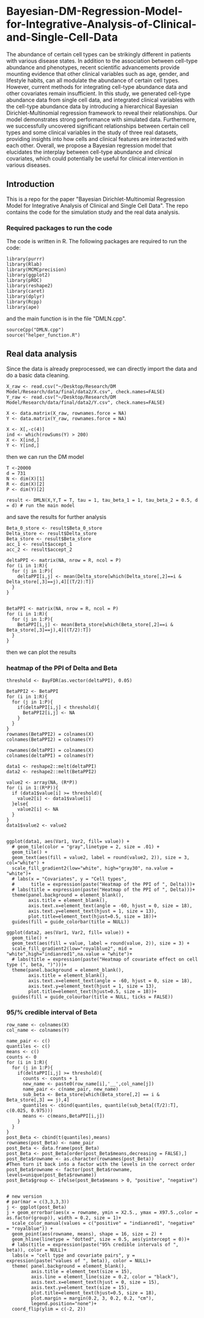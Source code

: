 # Bayesian-DM-Regression-Model-for-Integrative-Analysis-of-Clinical-and-Single-Cell-Data

The abundance of certain cell types can be strikingly different in patients with various disease states. In addition to the association between cell-type abundance and phenotypes, recent scientific advancements provide mounting evidence that other clinical variables such as age, gender, and lifestyle habits, can all modulate the abundance of certain cell types. However, current methods for integrating cell-type abundance data and other covariates remain insufficient. In this study, we generated cell-type abundance data from single cell data, and integrated clinical variables with the cell-type abundance data by introducing a hierarchical Bayesian Dirichlet-Multinomial regression framework to reveal their relationships. Our model demonstrates strong performance with simulated data. Furthermore, we successfully uncovered significant relationships between certain cell types and some clinical variables in the study of three real datasets, providing insights into how cells and clinical features are interacted with each other. Overall, we propose a Bayesian regression model that elucidates the interplay between cell-type abundance and clinical covariates, which could potentially be useful for clinical intervention in various diseases.

## Introduction
This is a repo for the paper "Bayesian Dirichlet-Multinomial Regression Model for Integrative Analysis of Clinical and Single Cell Data". The repo contains the code for the simulation study and the real data analysis. 
### Required packages to run the code
The code is written in R. The following packages are required to run the code:
```{r}
library(purrr)
library(Rlab)
library(MCMCprecision)
library(ggplot2)
library(pROC)
library(reshape2)
library(caret)
library(dplyr)
library(Rcpp)
library(ape)
```

and the main function is in the file "DMLN.cpp".
```{r}
sourceCpp("DMLN.cpp")
source("helper_function.R")
```

## Real data analysis
Since the data is already preprocessed, we can directly import the data and do a basic data cleaning.


```{r}
X_raw <- read.csv("~/Desktop/Research/DM Model/Research/data/final/data2/X.csv", check.names=FALSE)
Y_raw <- read.csv("~/Desktop/Research/DM Model/Research/data/final/data2/Y.csv", check.names=FALSE)

X <- data.matrix(X_raw, rownames.force = NA)
Y <- data.matrix(Y_raw, rownames.force = NA)

X <- X[,-c(4)]
ind <- which(rowSums(Y) > 200)
X <- X[ind,]
Y <- Y[ind,]

```

then we can run the DM model
```{r}
T <-20000
d = 731
N <- dim(X)[1]
R <- dim(X)[2]
P <- dim(Y)[2]

result <- DMLN(X,Y,T = T, tau = 1, tau_beta_1 = 1, tau_beta_2 = 0.5, d = d) # run the main model

```
and save the results for further analysis
```{r}
Beta_0_store <- result$Beta_0_store
Delta_store <- result$Delta_store
Beta_store <- result$Beta_store
acc_1 <- result$accept_1
acc_2 <- result$accept_2

deltaPPI <- matrix(NA, nrow = R, ncol = P)
for (i in 1:R){
  for (j in 1:P){
    deltaPPI[i,j] <- mean(Delta_store[which(Delta_store[,2]==i & Delta_store[,3]==j),4][(T/2):T])
  }
}


BetaPPI <- matrix(NA, nrow = R, ncol = P)
for (i in 1:R){
  for (j in 1:P){
    BetaPPI[i,j] <- mean(Beta_store[which(Beta_store[,2]==i & Beta_store[,3]==j),4][(T/2):T])
  }
}
```

then we can plot the results
### heatmap of the PPI of Delta and Beta

```{r}
threshold <- BayFDR(as.vector(deltaPPI), 0.05)

BetaPPI2 <- BetaPPI
for (i in 1:R){
  for (j in 1:P){
    if(deltaPPI[i,j] < threshold){
      BetaPPI2[i,j] <- NA
    }
  }
}
rownames(BetaPPI2) = colnames(X)
colnames(BetaPPI2) = colnames(Y)

rownames(deltaPPI) = colnames(X)
colnames(deltaPPI) = colnames(Y) 

data1 <- reshape2::melt(deltaPPI)
data2 <- reshape2::melt(BetaPPI2)

value2 <- array(NA, (R*P))
for (i in 1:(R*P)){
  if (data1$value[i] >= threshold){
    value2[i] <- data1$value[i]
  }else{
    value2[i] <- NA
  }
}
data1$value2 <- value2


ggplot(data1, aes(Var1, Var2, fill= value)) + 
  # geom_tile(color = "gray",linetype = 2, size = .01) +
  geom_tile() +
  geom_text(aes(fill = value2, label = round(value2, 2)), size = 3, col="white") +
  scale_fill_gradient2(low="white", high="gray30", na.value = "white")+
  # labs(x = "Covariates", y = "Cell types",
  #      title = expression(paste("Heatmap of the PPI of ", Delta)))+
  # labs(title = expression(paste("Heatmap of the PPI of ", Delta)))+
  theme(panel.background = element_blank(),
        axis.title = element_blank(),
        axis.text.x=element_text(angle = -60, hjust = 0, size = 18), 
        axis.text.y=element_text(hjust = 1, size = 13), 
        plot.title=element_text(hjust=0.5, size = 18))+
  guides(fill = guide_colorbar(title = NULL))

ggplot(data2, aes(Var1, Var2, fill= value)) + 
  geom_tile() +
  geom_text(aes(fill = value, label = round(value, 2)), size = 3) +
  scale_fill_gradient2(low="royalblue2", mid = "white",high="indianred1",na.value = "white")+
  # labs(title = expression(paste("Heatmap of covariate effect on cell type (", beta, ")")))+
  theme(panel.background = element_blank(),
        axis.title = element_blank(),
        axis.text.x=element_text(angle = -60, hjust = 0, size = 18), 
        axis.text.y=element_text(hjust = 1, size = 13), 
        plot.title=element_text(hjust=0.5, size = 18))+
  guides(fill = guide_colourbar(title = NULL, ticks = FALSE))

```
### 95/% credible interval of Beta
```{r}
row_name <- colnames(X)
col_name <- colnames(Y)

name_pair <- c()
quantiles <- c()
means <- c()
counts <- 0
for (i in 1:R){
  for (j in 1:P){
    if(deltaPPI[i,j] >= threshold){
      counts <- counts + 1
      new_name <- paste0(row_name[i],'__',col_name[j])
      name_pair <- c(name_pair, new_name)
      sub_beta <- Beta_store[which(Beta_store[,2] == i & Beta_store[,3] == j),4]
      quantiles <- cbind(quantiles, quantile(sub_beta[(T/2):T], c(0.025, 0.975)))
      means <- c(means,BetaPPI[i,j])
    }
  }
}
post_Beta <- cbind(t(quantiles),means)
rownames(post_Beta) <- name_pair
post_Beta <- data.frame(post_Beta)
post_Beta <- post_Beta[order(post_Beta$means,decreasing = FALSE),]
post_Beta$rowname <- as.character(rownames(post_Beta))
#Then turn it back into a factor with the levels in the correct order
post_Beta$rowname <- factor(post_Beta$rowname, levels=unique(post_Beta$rowname))
post_Beta$group <- ifelse(post_Beta$means > 0, "positive", "negative")


# new version
# par(mar = c(3,3,3,3))
j <- ggplot(post_Beta)
j + geom_errorbar(aes(x = rowname, ymin = X2.5., ymax = X97.5.,color = as.factor(group)), width = 0.2, size = 1)+
  scale_color_manual(values = c("positive" = "indianred1", "negative" = "royalblue")) +
  geom_point(aes(rowname, means), shape = 16, size = 2) +
  geom_hline(linetype = "dotted", size = 0.5, aes(yintercept = 0))+
  # labs(title = expression(paste("95% credible intervals of ", beta)), color = NULL)+
  labs(x = "cell type and covariate pairs", y = expression(paste("values of ", beta)), color = NULL)+
  theme( panel.background = element_blank(),
         axis.title = element_text(size = 15),
         axis.line = element_line(size = 0.2, color = "black"),
         axis.text.x=element_text(hjust = 0, size = 15), 
         axis.text.y=element_text(size = 15), 
         plot.title=element_text(hjust=0.5, size = 18),
         plot.margin = margin(0.2, 3, 0.2, 0.2, "cm"),
         legend.position="none")+
  coord_flip(ylim = c(-2, 2))
  ```

